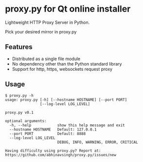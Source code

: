 proxy.py for Qt online installer
========

Lightweight HTTP Proxy Server in Python.

Pick your desired mirror in proxy.py

Features
--------

- Distributed as a single file module
- No dependency other than the Python standard library
- Support for http, https, websockets request proxy


Usage
-----

```
$ proxy.py -h
usage: proxy.py [-h] [--hostname HOSTNAME] [--port PORT]
                [--log-level LOG_LEVEL]

proxy.py v0.1

optional arguments:
  -h, --help            show this help message and exit
  --hostname HOSTNAME   Default: 127.0.0.1
  --port PORT           Default: 8888
  --log-level LOG_LEVEL
                        DEBUG, INFO, WARNING, ERROR, CRITICAL

Having difficulty using proxy.py? Report at:
https://github.com/abhinavsingh/proxy.py/issues/new
```
